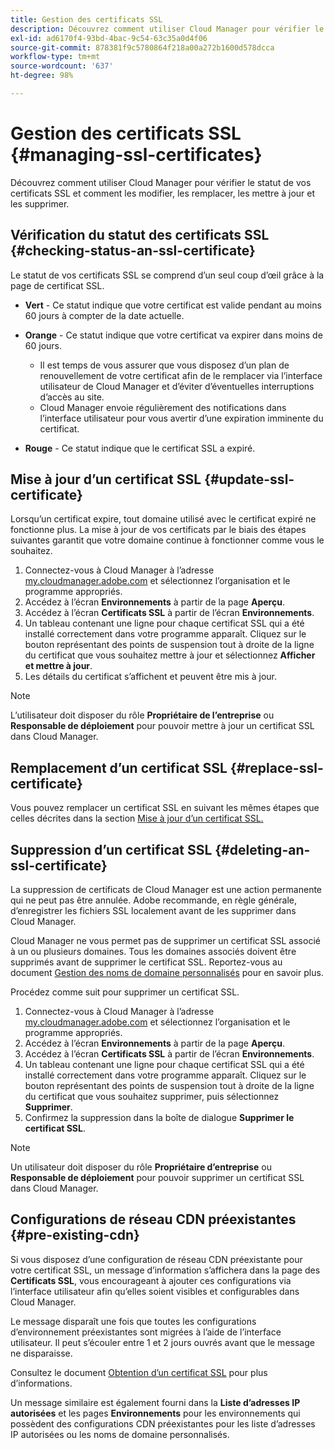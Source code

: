 ```yaml
---
title: Gestion des certificats SSL
description: Découvrez comment utiliser Cloud Manager pour vérifier le statut de vos certificats SSL et comment les modifier, les remplacer, les mettre à jour et les supprimer.
exl-id: ad6170f4-93bd-4bac-9c54-63c35a0d4f06
source-git-commit: 878381f9c5780864f218a00a272b1600d578dcca
workflow-type: tm+mt
source-wordcount: '637'
ht-degree: 98%

---
```


# Gestion des certificats SSL {#managing-ssl-certificates}

Découvrez comment utiliser Cloud Manager pour vérifier le statut de vos certificats SSL et comment les modifier, les remplacer, les mettre à jour et les supprimer.

## Vérification du statut des certificats SSL {#checking-status-an-ssl-certificate}

Le statut de vos certificats SSL se comprend d’un seul coup d’œil grâce à la page de certificat SSL.

* **Vert** - Ce statut indique que votre certificat est valide pendant au moins 60 jours à compter de la date actuelle.

* **Orange** - Ce statut indique que votre certificat va expirer dans moins de 60 jours.
   * Il est temps de vous assurer que vous disposez d’un plan de renouvellement de votre certificat afin de le remplacer via l’interface utilisateur de Cloud Manager et d’éviter d’éventuelles interruptions d’accès au site.
   * Cloud Manager envoie régulièrement des notifications dans l’interface utilisateur pour vous avertir d’une expiration imminente du certificat.

* **Rouge** - Ce statut indique que le certificat SSL a expiré.

## Mise à jour d’un certificat SSL {#update-ssl-certificate}

Lorsqu’un certificat expire, tout domaine utilisé avec le certificat expiré ne fonctionne plus. La mise à jour de vos certificats par le biais des étapes suivantes garantit que votre domaine continue à fonctionner comme vous le souhaitez.

1. Connectez-vous à Cloud Manager à l’adresse [my.cloudmanager.adobe.com](https://my.cloudmanager.adobe.com/) et sélectionnez l’organisation et le programme appropriés.
1. Accédez à l’écran **Environnements** à partir de la page **Aperçu**.
1. Accédez à l’écran **Certificats SSL** à partir de l’écran **Environnements**.
1. Un tableau contenant une ligne pour chaque certificat SSL qui a été installé correctement dans votre programme apparaît. Cliquez sur le bouton représentant des points de suspension tout à droite de la ligne du certificat que vous souhaitez mettre à jour et sélectionnez **Afficher et mettre à jour**.
1. Les détails du certificat s’affichent et peuvent être mis à jour.

>[!NOTE]
>
>L’utilisateur doit disposer du rôle **Propriétaire de l’entreprise** ou **Responsable de déploiement** pour pouvoir mettre à jour un certificat SSL dans Cloud Manager.

## Remplacement d’un certificat SSL {#replace-ssl-certificate}

Vous pouvez remplacer un certificat SSL en suivant les mêmes étapes que celles décrites dans la section [Mise à jour d’un certificat SSL.](#update-ssl-certificate)

## Suppression d’un certificat SSL {#deleting-an-ssl-certificate}

La suppression de certificats de Cloud Manager est une action permanente qui ne peut pas être annulée. Adobe recommande, en règle générale, d’enregistrer les fichiers SSL localement avant de les supprimer dans Cloud Manager.

Cloud Manager ne vous permet pas de supprimer un certificat SSL associé à un ou plusieurs domaines. Tous les domaines associés doivent être supprimés avant de supprimer le certificat SSL. Reportez-vous au document [Gestion des noms de domaine personnalisés](/help/implementing/cloud-manager/custom-domain-names/managing-custom-domain-names.md) pour en savoir plus.

Procédez comme suit pour supprimer un certificat SSL.

1. Connectez-vous à Cloud Manager à l’adresse [my.cloudmanager.adobe.com](https://my.cloudmanager.adobe.com/) et sélectionnez l’organisation et le programme appropriés.
1. Accédez à l’écran **Environnements** à partir de la page **Aperçu**.
1. Accédez à l’écran **Certificats SSL** à partir de l’écran **Environnements**.
1. Un tableau contenant une ligne pour chaque certificat SSL qui a été installé correctement dans votre programme apparaît. Cliquez sur le bouton représentant des points de suspension tout à droite de la ligne du certificat que vous souhaitez supprimer, puis sélectionnez **Supprimer**.
1. Confirmez la suppression dans la boîte de dialogue **Supprimer le certificat SSL**.

>[!NOTE]
>
>Un utilisateur doit disposer du rôle **Propriétaire d’entreprise** ou **Responsable de déploiement** pour pouvoir supprimer un certificat SSL dans Cloud Manager.

## Configurations de réseau CDN préexistantes {#pre-existing-cdn}

Si vous disposez d’une configuration de réseau CDN préexistante pour votre certificat SSL, un message d’information s’affichera dans la page des **Certificats SSL**, vous encourageant à ajouter ces configurations via l’interface utilisateur afin qu’elles soient visibles et configurables dans Cloud Manager.

Le message disparaît une fois que toutes les configurations d’environnement préexistantes sont migrées à l’aide de l’interface utilisateur. Il peut s’écouler entre 1 et 2 jours ouvrés avant que le message ne disparaisse.

Consultez le document [Obtention d’un certificat SSL](/help/implementing/cloud-manager/managing-ssl-certifications/add-ssl-certificate.md) pour plus d’informations.

Un message similaire est également fourni dans la **Liste d’adresses IP autorisées** et les pages **Environnements** pour les environnements qui possèdent des configurations CDN préexistantes pour les liste d’adresses IP autorisées ou les noms de domaine personnalisés.
